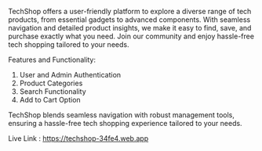 TechShop offers a user-friendly platform to explore a diverse range of tech products, from essential gadgets to advanced components. With seamless navigation and detailed product insights, we make it easy to find, save, and purchase exactly what you need. Join our community and enjoy hassle-free tech shopping tailored to your needs.

Features and Functionality:
 1) User and Admin Authentication
 2) Product Categories
 3) Search Functionality
 4) Add to Cart Option

TechShop blends seamless navigation with robust management tools, ensuring a hassle-free tech shopping experience tailored to your needs.

Live Link : https://techshop-34fe4.web.app

